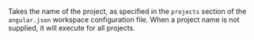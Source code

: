 Takes the name of the project, as specified in the `projects` section of the `angular.json` workspace configuration file.
When a project name is not supplied, it will execute for all projects.
